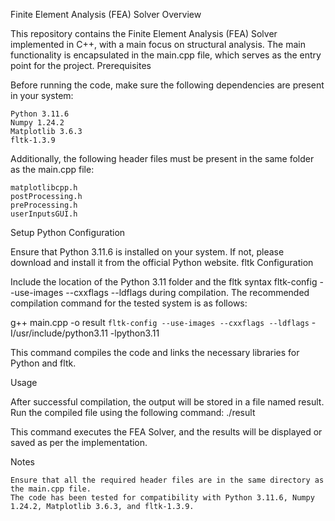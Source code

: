 Finite Element Analysis (FEA) Solver
Overview

This repository contains the Finite Element Analysis (FEA) Solver implemented in C++, with a main focus on structural analysis. The main functionality is encapsulated in the main.cpp file, which serves as the entry point for the project.
Prerequisites

Before running the code, make sure the following dependencies are present in your system:

    Python 3.11.6
    Numpy 1.24.2
    Matplotlib 3.6.3
    fltk-1.3.9

Additionally, the following header files must be present in the same folder as the main.cpp file:

    matplotlibcpp.h
    postProcessing.h
    preProcessing.h
    userInputsGUI.h

Setup
Python Configuration

Ensure that Python 3.11.6 is installed on your system. If not, please download and install it from the official Python website.
fltk Configuration

Include the location of the Python 3.11 folder and the fltk syntax fltk-config --use-images --cxxflags --ldflags during compilation. The recommended compilation command for the tested system is as follows:

g++ main.cpp -o result `fltk-config --use-images --cxxflags --ldflags` -I/usr/include/python3.11 -lpython3.11

This command compiles the code and links the necessary libraries for Python and fltk.


Usage

After successful compilation, the output will be stored in a file named result. Run the compiled file using the following command:
./result

This command executes the FEA Solver, and the results will be displayed or saved as per the implementation.

Notes

    Ensure that all the required header files are in the same directory as the main.cpp file.
    The code has been tested for compatibility with Python 3.11.6, Numpy 1.24.2, Matplotlib 3.6.3, and fltk-1.3.9.
